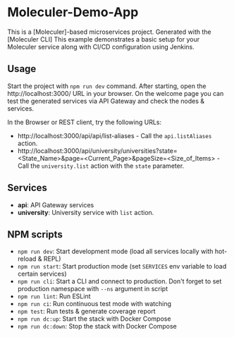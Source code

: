 

# Moleculer-Demo-App
This is a [Moleculer]-based microservices project. Generated with the [Moleculer CLI]
This example demonstrates a basic setup for your Moleculer service along with CI/CD configuration using Jenkins.

## Usage
Start the project with `npm run dev` command. 
After starting, open the http://localhost:3000/ URL in your browser. 
On the welcome page you can test the generated services via API Gateway and check the nodes & services.

In the Browser or REST client, try the following URLs:
- http://localhost:3000/api/api/list-aliases - Call the `api.listAliases` action.
- http://localhost:3000/api/university/universities?state=<State_Name>&page=<Current_Page>&pageSize=<Size_of_Items> - Call the `university.list` action with the `state` parameter.


## Services
- **api**: API Gateway services
- **university**: University service with `list` action.


## NPM scripts

- `npm run dev`: Start development mode (load all services locally with hot-reload & REPL)
- `npm run start`: Start production mode (set `SERVICES` env variable to load certain services)
- `npm run cli`: Start a CLI and connect to production. Don't forget to set production namespace with `--ns` argument in script
- `npm run lint`: Run ESLint
- `npm run ci`: Run continuous test mode with watching
- `npm test`: Run tests & generate coverage report
- `npm run dc:up`: Start the stack with Docker Compose
- `npm run dc:down`: Stop the stack with Docker Compose
